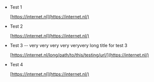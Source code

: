 - Test 1

  [https://internet.nl](https://internet.nl/)
- Test 2
 
  [https://internet.nl](https://internet.nl/)
- Test 3 -- very very very very veryvery long title for test 3
 
  [https://internet.nl/long/path/to/this/testing/url/](https://internet.nl/)
- Test 4
 
  [https://internet.nl](https://internet.nl/)
